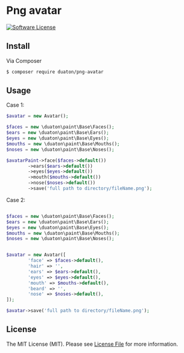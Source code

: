 # Png avatar

[![Software License](https://img.shields.io/badge/license-MIT-brightgreen.svg?style=flat-square)](LICENSE.md)

## Install

Via Composer

``` bash
$ composer require duaton/png-avatar
```

## Usage

Case 1:

``` php
$avatar = new Avatar();

$faces = new \duaton\paint\Base\Faces();
$ears = new \duaton\paint\Base\Ears();
$eyes = new \duaton\paint\Base\Eyes();
$mouths = new \duaton\paint\Base\Mouths();
$noses = new \duaton\paint\Base\Noses();

$avatarPaint->face($faces->default())
        ->ears($ears->default())
        ->eyes($eyes->default())
        ->mouth($mouths->default())
        ->nose($noses->default())
        ->save('full path to directory/fileName.png');
```

Case 2:

``` php

$faces = new \duaton\paint\Base\Faces();
$ears = new \duaton\paint\Base\Ears();
$eyes = new \duaton\paint\Base\Eyes();
$mouths = new \duaton\paint\Base\Mouths();
$noses = new \duaton\paint\Base\Noses();


$avatar = new Avatar([
        'face' => $faces->default(), 
        'hair' => '', 
        'ears' => $ears->default(), 
        'eyes' => $eyes->default(), 
        'mouth' => $mouths->default(), 
        'beard' => '', 
        'nose' => $noses->default(), 
]);

$avatar->save('full path to directory/fileName.png');
```


## License

The MIT License (MIT). Please see [License File](LICENSE.md) for more information.
